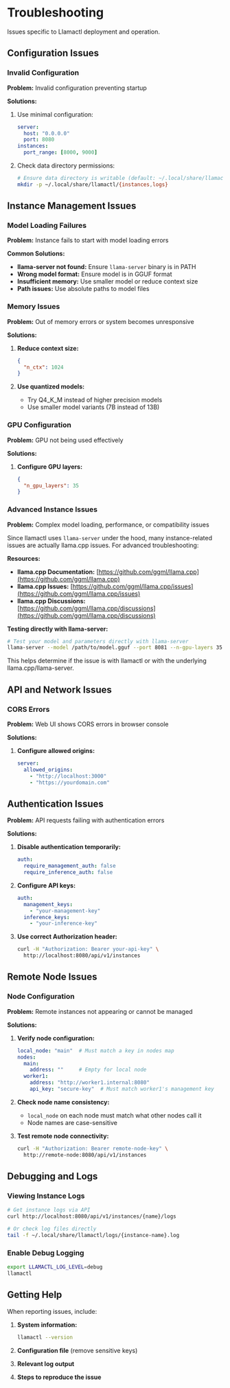 # Troubleshooting

Issues specific to Llamactl deployment and operation.

## Configuration Issues

### Invalid Configuration

**Problem:** Invalid configuration preventing startup

**Solutions:**
1. Use minimal configuration:
   ```yaml
   server:
     host: "0.0.0.0"
     port: 8080
   instances:
     port_range: [8000, 9000]
   ```

2. Check data directory permissions:
   ```bash
   # Ensure data directory is writable (default: ~/.local/share/llamactl)
   mkdir -p ~/.local/share/llamactl/{instances,logs}
   ```

## Instance Management Issues

### Model Loading Failures

**Problem:** Instance fails to start with model loading errors

**Common Solutions:**  
- **llama-server not found:** Ensure `llama-server` binary is in PATH  
- **Wrong model format:** Ensure model is in GGUF format  
- **Insufficient memory:** Use smaller model or reduce context size  
- **Path issues:** Use absolute paths to model files  

### Memory Issues

**Problem:** Out of memory errors or system becomes unresponsive

**Solutions:**
1. **Reduce context size:**
   ```json
   {
     "n_ctx": 1024
   }
   ```

2. **Use quantized models:**  
   - Try Q4_K_M instead of higher precision models  
   - Use smaller model variants (7B instead of 13B)  

### GPU Configuration

**Problem:** GPU not being used effectively

**Solutions:**
1. **Configure GPU layers:**
   ```json
   {
     "n_gpu_layers": 35
   }
   ```

### Advanced Instance Issues

**Problem:** Complex model loading, performance, or compatibility issues

Since llamactl uses `llama-server` under the hood, many instance-related issues are actually llama.cpp issues. For advanced troubleshooting:

**Resources:**  
- **llama.cpp Documentation:** [https://github.com/ggml/llama.cpp](https://github.com/ggml/llama.cpp)  
- **llama.cpp Issues:** [https://github.com/ggml/llama.cpp/issues](https://github.com/ggml/llama.cpp/issues)  
- **llama.cpp Discussions:** [https://github.com/ggml/llama.cpp/discussions](https://github.com/ggml/llama.cpp/discussions)  

**Testing directly with llama-server:**  
```bash
# Test your model and parameters directly with llama-server
llama-server --model /path/to/model.gguf --port 8081 --n-gpu-layers 35
```

This helps determine if the issue is with llamactl or with the underlying llama.cpp/llama-server.

## API and Network Issues

### CORS Errors

**Problem:** Web UI shows CORS errors in browser console

**Solutions:**
1. **Configure allowed origins:**
   ```yaml
   server:
     allowed_origins:
       - "http://localhost:3000"
       - "https://yourdomain.com"
   ```

## Authentication Issues

**Problem:** API requests failing with authentication errors

**Solutions:**
1. **Disable authentication temporarily:**
   ```yaml
   auth:
     require_management_auth: false
     require_inference_auth: false
   ```

2. **Configure API keys:**
   ```yaml
   auth:
     management_keys:
       - "your-management-key"
     inference_keys:
       - "your-inference-key"
   ```

3. **Use correct Authorization header:**
   ```bash
   curl -H "Authorization: Bearer your-api-key" \
     http://localhost:8080/api/v1/instances
   ```

## Remote Node Issues

### Node Configuration

**Problem:** Remote instances not appearing or cannot be managed

**Solutions:**
1. **Verify node configuration:**
   ```yaml
   local_node: "main"  # Must match a key in nodes map
   nodes:
     main:
       address: ""     # Empty for local node
     worker1:
       address: "http://worker1.internal:8080"
       api_key: "secure-key"  # Must match worker1's management key
   ```

2. **Check node name consistency:**
   - `local_node` on each node must match what other nodes call it
   - Node names are case-sensitive

3. **Test remote node connectivity:**
   ```bash
   curl -H "Authorization: Bearer remote-node-key" \
     http://remote-node:8080/api/v1/instances
   ```

## Debugging and Logs

### Viewing Instance Logs

```bash
# Get instance logs via API
curl http://localhost:8080/api/v1/instances/{name}/logs

# Or check log files directly
tail -f ~/.local/share/llamactl/logs/{instance-name}.log
```

### Enable Debug Logging

```bash
export LLAMACTL_LOG_LEVEL=debug
llamactl
```

## Getting Help

When reporting issues, include:

1. **System information:**
   ```bash
   llamactl --version
   ```

2. **Configuration file** (remove sensitive keys)

3. **Relevant log output**

4. **Steps to reproduce the issue**
